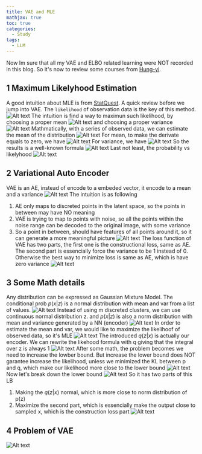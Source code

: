 ```yaml
---
title: VAE and MLE
mathjax: true
toc: true
categories:
  - Study
tags:
  - LLM
---
```


Now Im sure that all my VAE and ELBO related learning were NOT recorded in this blog. So it's now to review some courses from [Hung-yi](https://www.youtube.com/watch?v=8zomhgKrsmQ).

## 1 Maximum Likelyhood Estimation
A good intuition about MLE is from [StatQuest](https://www.youtube.com/watch?v=XepXtl9YKwc). A quick review before we jump into VAE. The `likelihood` of observation data is the key of this method.
![Alt text](/code23/assets/images/2025/25-08-10-VAE_files/mle.png)
The intuition is find a way to maximun such likelihood, by choosing a proper mean
![Alt text](/code23/assets/images/2025/25-08-10-VAE_files/maxm.png)
and choosing a proper variance
![Alt text](/code23/assets/images/2025/25-08-10-VAE_files/maxv.png)
Mathmatically, with a series of observed data, we can estimate the mean of the distribution
![Alt text](/code23/assets/images/2025/25-08-10-VAE_files/estm.png)
For mean, to make the derivate equals to zero, we have
![Alt text](/code23/assets/images/2025/25-08-10-VAE_files/dm.png)
For variance, we have
![Alt text](/code23/assets/images/2025/25-08-10-VAE_files/dv.png)
So the results is a well-known formula
![Alt text](/code23/assets/images/2025/25-08-10-VAE_files/result.png)
Last not least, the probability vs likelyhood
![Alt text](/code23/assets/images/2025/25-08-10-VAE_files/term.png)

## 2 Variational Auto Encoder
VAE is an AE, instead of encode to a embeded vector, it encode to a mean and a variance
![Alt text](/code23/assets/images/2025/25-08-10-VAE_files/vae.png)
The intuition is as following
1. AE only maps to discreted points in the latent space, so the points in between may have NO meaning
2. VAE is trying to map to points with noise, so all the points within the noise range can be decoded to the original image, with some variance 
3. So a point in between, should have features of all points around it, so it can generate a more meaningful picture
![Alt text](/code23/assets/images/2025/25-08-10-VAE_files/intuition.png)
The loss function of VAE has two parts, the first one is the constructional loss, same as AE.  
The second part is essencially force the variance to be 1 instead of 0. Otherwise the best way to minimize loss is same as AE, which is have zero variance 
![Alt text](/code23/assets/images/2025/25-08-10-VAE_files/intuitive.png)

## 3 Some Math details
Any distribution can be expressed as Gaussian Mixture Model. The conditional prob $p(x|z)$ is a normal distribution with mean and var from a list of values. 
![Alt text](/code23/assets/images/2025/25-08-10-VAE_files/gmd.png)
Instead of using m discreted clusters, we can use continuous normal distribution z. and $p(x|z)$ is also a norm distribution with mean and variance generated by a NN (encoder)
![Alt text](/code23/assets/images/2025/25-08-10-VAE_files/gmdz.png)
In order to estimate the mean and var, we would like to maximize the likelihoof of observed data, so it's MLE 
![Alt text](/code23/assets/images/2025/25-08-10-VAE_files/vaemle.png)
The introduced $q(z|x)$ is actually our encoder. We can rewrite the likehood formula with q giving that the integral over z is always 1
![Alt text](/code23/assets/images/2025/25-08-10-VAE_files/mlemath.png)
After some math, the problem becomes we need to increase the lowber bound.
But increase the lower bound does NOT garantee increase the likelihood, unless we minimized the KL between p and q, which make our likelihood more close to the lower bound
![Alt text](/code23/assets/images/2025/25-08-10-VAE_files/elbo.png)
Now let's break down the lower bound 
![Alt text](/code23/assets/images/2025/25-08-10-VAE_files/breaklb.png)
So it has two parts of this LB 
1. Making the $q(z|x)$ normal, which is more close to norm distribution of p(z)
2. Maximize the second part, which is essencially make the output close to sampled x, which is the construction loss part
![Alt text](/code23/assets/images/2025/25-08-10-VAE_files/lb.png)

## 4 Problem of VAE
![Alt text](/code23/assets/images/2025/25-08-10-VAE_files/problem.png)